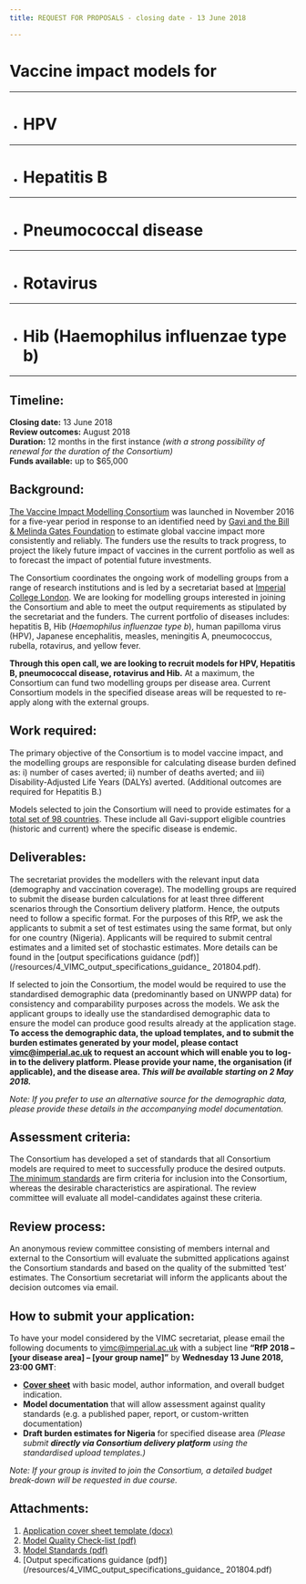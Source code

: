 ```yaml
---
title: REQUEST FOR PROPOSALS - closing date - 13 June 2018

---
```

# Vaccine impact models for  
---
*  # HPV   
---
*  # Hepatitis B      
---
*  # Pneumococcal disease      
---    
*  # Rotavirus         
---   
*  # Hib (Haemophilus influenzae type b)           
--- 

## Timeline:   
  
**Closing date:** 13 June 2018    
**Review outcomes:** August 2018    
**Duration:** 12 months in the first instance _(with a strong possibility of renewal for the duration of the Consortium)_     
**Funds available:** up to $65,000       

## Background:

[The Vaccine Impact Modelling Consortium](https://www.vaccineimpact.org/aboutus) was launched in November 2016 for a five-year period in response to an identified need by [Gavi and the Bill & Melinda Gates Foundation](/partners/#funders) to estimate global vaccine impact more consistently and reliably. The funders use the results to track progress, to project the likely future impact of vaccines in the current portfolio as well as to forecast the impact of potential future investments. 

The Consortium coordinates the ongoing work of modelling groups from a range of research institutions and is led by a secretariat based at [Imperial College London](https://www.imperial.ac.uk/school-public-health/infectious-disease-epidemiology/). We are looking for modelling groups interested in joining the Consortium and able to meet the output requirements as stipulated by the secretariat and the funders. The current portfolio of diseases includes: hepatitis B, Hib (_Haemophilus influenzae type b_), human papilloma virus (HPV), Japanese encephalitis, measles, meningitis A, pneumococcus, rubella, rotavirus, and yellow fever.

**Through this open call, we are looking to recruit models for HPV, Hepatitis B, pneumococcal disease, rotavirus and Hib.** At a maximum, the Consortium can fund two modelling groups per disease area. Current Consortium models in the specified disease areas will be requested to re-apply along with the external groups.

## Work required:

The primary objective of the Consortium is to model vaccine impact, and the modelling groups are responsible for calculating disease burden defined as: i) number of cases averted; ii) number of deaths averted; and iii) Disability-Adjusted Life Years (DALYs) averted. (Additional outcomes are required for Hepatitis B.)

Models selected to join the Consortium will need to provide estimates for a [total set of 98 countries](/resources/VIMC_countries_201804.xlsx). These include all Gavi-support eligible countries (historic and current) where the specific disease is endemic.   

## Deliverables: 

The secretariat provides the modellers with the relevant input data (demography and vaccination coverage). The modelling groups are required to submit the disease burden calculations for at least three different scenarios through the Consortium delivery platform. Hence, the outputs need to follow a specific format. For the purposes of this RfP, we ask the applicants to submit a set of test estimates using the same format, but only for one country (Nigeria). Applicants will be required to submit central estimates and a limited set of stochastic estimates. More details can be found in the [output specifications guidance (pdf)](/resources/4_VIMC_output_specifications_guidance_ 201804.pdf).   

If selected to join the Consortium, the model would be required to use the standardised demographic data (predominantly based on UNWPP data) for consistency and comparability purposes across the models. We ask the applicant groups to ideally use the standardised demographic data to ensure the model can produce good results already at the application stage. **To access the demographic data, the upload templates, and to submit the burden estimates generated by your model, please contact <a href="mailto:vimc@imperial.ac.uk">vimc@imperial.ac.uk</a> to request an account which will enable you to log-in to the delivery platform. Please provide your name, the organisation (if applicable), and the disease area. _This will be available starting on 2 May 2018._**

_Note: If you prefer to use an alternative source for the demographic data, please provide these details in the accompanying model documentation._

## Assessment criteria:   

The Consortium has developed a set of standards that all Consortium models are required to meet to successfully produce the desired outputs. [The minimum standards](/resources/3_VIMC_model_standards_201804.pdf) are firm criteria for inclusion into the Consortium, whereas the desirable characteristics are aspirational. The review committee will evaluate all model-candidates against these criteria.    

## Review process:    

An anonymous review committee consisting of members internal and external to the Consortium will evaluate the submitted applications against the Consortium standards and based on the quality of the submitted ‘test’ estimates. The Consortium secretariat will inform the applicants about the decision outcomes via email. 

## How to submit your application:    
 
To have your model considered by the VIMC secretariat, please email the following documents to <a href="mailto:vimc@imperial.ac.uk">vimc@imperial.ac.uk</a> with a subject line **“RfP 2018 – [your disease area] – [your group name]”** by **Wednesday 13 June 2018, 23:00 GMT**:

- [**Cover sheet**](/resources/1_VIMC_applicant_cover_sheet_201804.docx) with basic model, author information, and overall budget indication.     
- **Model documentation** that will allow assessment against quality standards (e.g. a published paper, report, or custom-written documentation)    
- **Draft burden estimates for Nigeria** for specified disease area *(Please submit **directly via Consortium delivery platform** using the standardised upload templates.)*        

_Note: If your group is invited to join the Consortium, a detailed budget break-down will be requested in due course._

## Attachments:   
1.	[Application cover sheet template (docx)](/resources/1_VIMC_applicant_cover_sheet_201804.docx)
2.	[Model Quality Check-list (pdf)](/resources/2_VIMC_RfP_model_quality_checklist_201804.pdf)
3.	[Model Standards (pdf)](/resources/3_VIMC_model_standards_201804.pdf)
4.	[Output specifications guidance (pdf)](/resources/4_VIMC_output_specifications_guidance_ 201804.pdf)      


